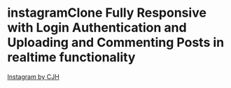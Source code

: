 # instagramClone Fully Responsive with Login Authentication and Uploading and Commenting Posts in realtime functionality
[Instagram by CJH](https://instagram-clone-a246d.web.app/)
